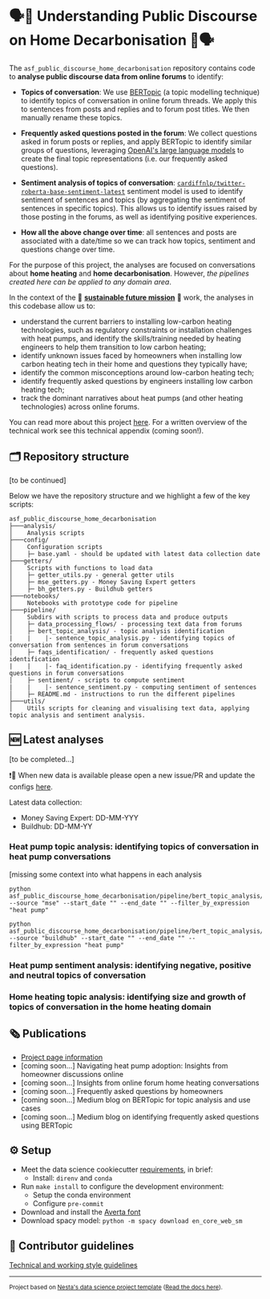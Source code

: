 # 🗣️🌿 Understanding Public Discourse on Home Decarbonisation 🌿🗣️

The `asf_public_discourse_home_decarbonisation` repository contains code to **analyse public discourse data from online forums** to identify:
- **Topics of conversation**: We use [BERTopic](https://maartengr.github.io/BERTopic/index.html) (a topic modelling technique) to identify topics of conversation in online forum threads. We apply this to sentences from posts and replies and to forum post titles. We then manually rename these topics.

- **Frequently asked questions posted in the forum**: We collect questions asked in forum posts or replies, and apply BERTopic to identify similar groups of questions, leveraging [OpenAI's large language models](https://openai.com/) to create the final topic representations (i.e. our frequently asked questions).

- **Sentiment analysis of topics of conversation**: [`cardiffnlp/twitter-roberta-base-sentiment-latest`](https://huggingface.co/cardiffnlp/twitter-roberta-base-sentiment-latest) sentiment model is used to identify sentiment of sentences and topics (by aggregating the sentiment of sentences in specific topics). This allows us to identify issues raised by those posting in the forums, as well as identifying positive experiences.

- **How all the above change over time**: all sentences and posts are associated with a date/time so we can track how topics, sentiment and questions change over time.

For the purpose of this project, the analyses are focused on conversations about **home heating** and **home decarbonisation**. However, *the pipelines created here can be applied to any domain area*.

In the context of the 🌿 **[sustainable future mission](https://www.nesta.org.uk/sustainable-future/)** 🌿 work, the analyses in this codebase allow us to:
- understand the current barriers to installing low-carbon heating technologies, such as regulatory constraints or installation challenges with heat pumps, and identify the skills/training needed by heating engineers to help them transition to low carbon heating;
- identify unknown issues faced by homeowners when installing low carbon heating tech in their home and questions they typically have;
- identify the common misconceptions around low-carbon heating tech;
- identify frequently asked questions by engineers installing low carbon heating tech;
- track the dominant narratives about heat pumps (and other heating technologies) across online forums.

You can read more about this project [here](https://www.nesta.org.uk/project/understanding-public-discourse-on-home-decarbonisation/). For a written overview of the technical work see this technical appendix (coming soon!).

## 🗂️ Repository structure
[to be continued]

Below we have the repository structure and we highlight a few of the key scripts:
```
asf_public_discourse_home_decarbonisation
├───analysis/
│    Analysis scripts
├───config/
│    Configuration scripts
│    ├─ base.yaml - should be updated with latest data collection date
├───getters/
│    Scripts with functions to load data
│    ├─ getter_utils.py - general getter utils
│    ├─ mse_getters.py - Money Saving Expert getters
│    ├─ bh_getters.py - Buildhub getters
├───notebooks/
│    Notebooks with prototype code for pipeline
├───pipeline/
│    Subdirs with scripts to process data and produce outputs
│    ├─ data_processing_flows/ - processing text data from forums
│    ├─ bert_topic_analysis/ - topic analysis identification
|    |    |- sentence_topic_analysis.py - identifying topics of conversation from sentences in forum conversations
│    ├─ faqs_identification/ - frequently asked questions identification
|    |    |- faq_identification.py - identifying frequently asked questions in forum conversations
│    ├─ sentiment/ - scripts to compute sentiment
|    |    |- sentence_sentiment.py - computing sentiment of sentences
│    ├─ README.md - instructions to run the different pipelines
├───utils/
│    Utils scripts for cleaning and visualising text data, applying topic analysis and sentiment analysis.
```

## 🆕 Latest analyses
[to be completed...]

❗📢 When new data is available please open a new issue/PR and update the configs [here](https://github.com/nestauk/asf_public_discourse_home_decarbonisation/blob/dev/asf_public_discourse_home_decarbonisation/config/base.yaml).

Latest data collection:
- Money Saving Expert: DD-MM-YYY
- Buildhub: DD-MM-YY

### Heat pump topic analysis: identifying topics of conversation in heat pump conversations

[missing some context into what happens in each analysis

```
python asf_public_discourse_home_decarbonisation/pipeline/bert_topic_analysis/sentence_topic_analysis.py --source "mse" --start_date "" --end_date "" --filter_by_expression "heat pump"
```

```
python asf_public_discourse_home_decarbonisation/pipeline/bert_topic_analysis/sentence_topic_analysis.py --source "buildhub" --start_date "" --end_date "" --filter_by_expression "heat pump"
```


### Heat pump sentiment analysis: identifying negative, positive and neutral topics of conversation

### Home heating topic analysis: identifying size and growth of topics of conversation in the home heating domain


## 🗞 Publications
- [Project page information](https://www.nesta.org.uk/project/understanding-public-discourse-on-home-decarbonisation/)
- [coming soon...] Navigating heat pump adoption: Insights from homeowner discussions online
- [coming soon...] Insights from online forum home heating conversations
- [coming soon...] Frequently asked questions by homeowners
- [coming soon...] Medium blog on BERTopic for topic analysis and use cases
- [coming soon...] Medium blog on identifying frequently asked questions using BERTopic
  
## ⚙️ Setup
- Meet the data science cookiecutter [requirements](http://nestauk.github.io/ds-cookiecutter/quickstart), in brief:
  - Install: `direnv` and `conda`
- Run `make install` to configure the development environment:
  - Setup the conda environment
  - Configure `pre-commit`
- Download and install the [Averta font](https://github.com/deblynprado/neon/blob/master/fonts/averta/Averta-Regular.ttf)
- Download spacy model: `python -m spacy download en_core_web_sm`

## 📢 Contributor guidelines

[Technical and working style guidelines](https://github.com/nestauk/ds-cookiecutter/blob/master/GUIDELINES.md)

---

<small><p>Project based on <a target="_blank" href="https://github.com/nestauk/ds-cookiecutter">Nesta's data science project template</a>
(<a href="http://nestauk.github.io/ds-cookiecutter">Read the docs here</a>).
</small>
